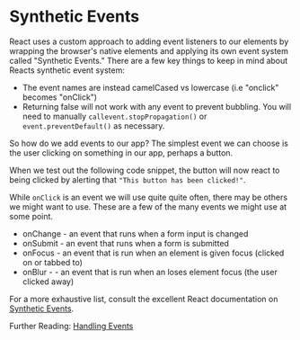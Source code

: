 # Synthetic Events
React uses a custom approach to adding event listeners to our elements by wrapping the browser's native elements and applying its own event system called "Synthetic Events." There are a few key things to keep in mind about Reacts synthetic event system:

* The event names are instead camelCased vs lowercase (i.e "onclick" becomes "onClick")
* Returning false will not work with any event to prevent bubbling. You will need to manually ```callevent.stopPropagation()``` or ```event.preventDefault()``` as necessary.
  
So how do we add events to our app? The simplest event we can choose is the user clicking on something in our app, perhaps a button.

When we test out the following code snippet, the button will now react to being clicked by alerting that ```"This button has been clicked!"```.

While ```onClick``` is an event we will use quite quite often, there may be others we might want to use. These are a few of the many events we might use at some point.

*   onChange - an event that runs when a form input is changed
*   onSubmit - an event that runs when a form is submitted
*   onFocus - an event that is run when an element is given focus (clicked on or tabbed to)
*   onBlur - - an event that is run when an loses element focus (the user clicked away)

For a more exhaustive list, consult the excellent React documentation on [Synthetic Events](https://reactjs.org/docs/events.html#supported-events).

Further Reading:
[Handling Events](https://reactjs.org/docs/handling-events.html)